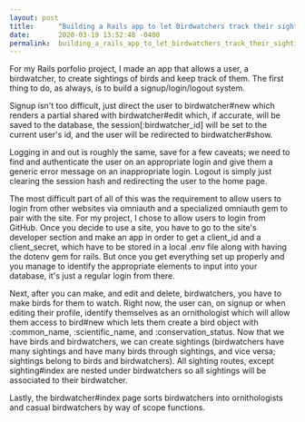 ```yaml
---
layout: post
title:      "Building a Rails app to let Birdwatchers track their sightings"
date:       2020-03-19 13:52:48 -0400
permalink:  building_a_rails_app_to_let_birdwatchers_track_their_sightings
---
```



For my Rails porfolio project, I made an app that allows a user, a birdwatcher, to create sightings of birds and keep track of them. The first thing to do, as always, is to build a signup/login/logout system.

Signup isn't too difficult, just direct the user to birdwatcher#new which renders a partial shared with birdwatcher#edit which, if accurate, will be saved to the database, the session[:birdwatcher_id] will be set to the current user's id, and the user will be redirected to birdwatcher#show.

Logging in and out is roughly the same, save for a few caveats; we need to find and authenticate the user on an appropriate login and give them a generic error message on an inappropriate login. Logout is simply just clearing the session hash and redirecting the user to the home page.

The most difficult part of all of this was the requirement to allow users to login from other websites via omniauth and a specialized omniauth gem to pair with the site. For my project, I chose to allow users to login from GitHub. Once you decide to use a site, you have to go to the site's developer section and make an app in order to get a client_id and a client_secret, which have to be stored in a local .env file along with having the dotenv gem for rails. But once you get everything set up properly and you manage to identify the appropriate elements to input into your database, it's just a regular login from there.

Next, after you can make, and edit and delete, birdwatchers, you have to make birds for them to watch. Right now, the user can, on signup or when editing their profile, identify themselves as an ornithologist which will allow them access to bird#new which lets them create a bird object with :common_name, :scientific_name, and :conservation_status.
Now that we have birds and birdwatchers, we can create sightings (birdwatchers have many sightings and have many birds through sightings, and vice versa; sightings belong to birds and birdwatchers). All sighting routes, except sighting#index are nested under birdwatchers so all sightings will be associated to their birdwatcher. 

Lastly, the birdwatcher#index page sorts birdwatchers into ornithologists and casual birdwatchers by way of scope functions.
